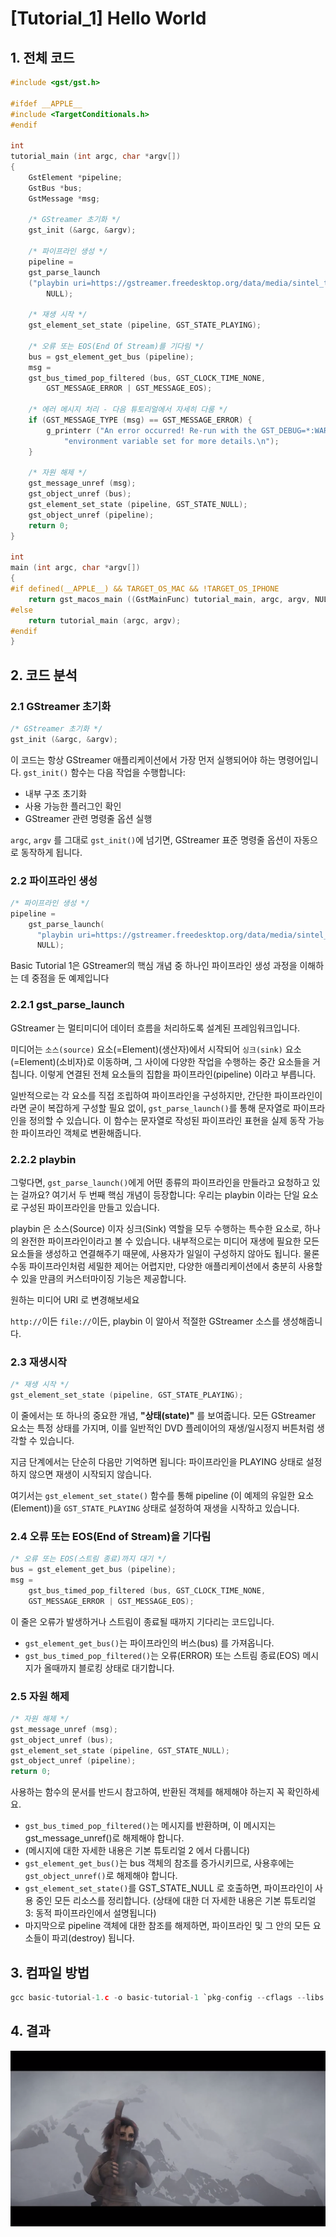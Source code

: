 # [Tutorial_1] Hello World

## 1. 전체 코드

```c
#include <gst/gst.h> 

#ifdef __APPLE__ 
#include <TargetConditionals.h> 
#endif 

int 
tutorial_main (int argc, char *argv[]) 
{ 
	GstElement *pipeline; 
	GstBus *bus; 
	GstMessage *msg; 
	
	/* GStreamer 초기화 */ 
	gst_init (&argc, &argv); 
	
	/* 파이프라인 생성 */ 
	pipeline = 
	gst_parse_launch 
	("playbin uri=https://gstreamer.freedesktop.org/data/media/sintel_trailer-480p.webm", 
		NULL); 
	
	/* 재생 시작 */ 
	gst_element_set_state (pipeline, GST_STATE_PLAYING); 
	
	/* 오류 또는 EOS(End Of Stream)를 기다림 */ 
	bus = gst_element_get_bus (pipeline); 
	msg = 
	gst_bus_timed_pop_filtered (bus, GST_CLOCK_TIME_NONE, 
		GST_MESSAGE_ERROR | GST_MESSAGE_EOS); 
	
	/* 에러 메시지 처리 - 다음 튜토리얼에서 자세히 다룸 */ 
	if (GST_MESSAGE_TYPE (msg) == GST_MESSAGE_ERROR) { 
		g_printerr ("An error occurred! Re-run with the GST_DEBUG=*:WARN "
			"environment variable set for more details.\n");
	} 
	
	/* 자원 해제 */ 
	gst_message_unref (msg); 
	gst_object_unref (bus); 
	gst_element_set_state (pipeline, GST_STATE_NULL); 
	gst_object_unref (pipeline); 
	return 0; 
} 

int 
main (int argc, char *argv[]) 
{ 
#if defined(__APPLE__) && TARGET_OS_MAC && !TARGET_OS_IPHONE 
	return gst_macos_main ((GstMainFunc) tutorial_main, argc, argv, NULL); 
#else 
	return tutorial_main (argc, argv); 
#endif 
} 
```

## 2. 코드 분석

### 2.1 GStreamer 초기화

```c
/* GStreamer 초기화 */ 
gst_init (&argc, &argv); 
```

이 코드는 항상 GStreamer 애플리케이션에서 가장 먼저 실행되어야 하는 명령어입니다.
`gst_init()` 함수는 다음 작업을 수행합니다:

- 내부 구조 초기화
- 사용 가능한 플러그인 확인
- GStreamer 관련 명령줄 옵션 실행

`argc`, `argv` 를 그대로 `gst_init()`에 넘기면, 
GStreamer 표준 명령줄 옵션이 자동으로 동작하게 됩니다.

### 2.2 파이프라인 생성

```c
/* 파이프라인 생성 */ 
pipeline = 
    gst_parse_launch( 
      "playbin uri=https://gstreamer.freedesktop.org/data/media/sintel_trailer-480p.webm", 
      NULL); 
```

Basic Tutorial 1은 GStreamer의 핵심 개념 중 하나인 파이프라인 생성 과정을 이해하는 데 중점을 둔 예제입니다

### 2.2.1 gst_parse_launch

GStreamer 는 멀티미디어 데이터 흐름을 처리하도록 설계된 프레임워크입니다.

미디어는 `소스(source)` 요소(=Element)(생산자)에서 시작되어 `싱크(sink)` 요소(=Element)(소비자)로 이동하며, 그 사이에 다양한 작업을 수행하는 중간 요소들을 거칩니다.
이렇게 연결된 전체 요소들의 집합을 파이프라인(pipeline) 이라고 부릅니다.

일반적으로는 각 요소를 직접 조립하여 파이프라인을 구성하지만, 간단한 파이프라인이라면 굳이 복잡하게 구성할 필요 없이,
`gst_parse_launch()`를 통해 문자열로 파이프라인을 정의할 수 있습니다.
이 함수는 문자열로 작성된 파이프라인 표현을 실제 동작 가능한 파이프라인 객체로 변환해줍니다.

### 2.2.2 playbin

그렇다면, `gst_parse_launch()`에게 어떤 종류의 파이프라인을 만들라고 요청하고 있는 걸까요?
여기서 두 번째 핵심 개념이 등장합니다: 우리는 playbin 이라는 단일 요소로 구성된 파이프라인을 만들고 있습니다.

playbin 은 소스(Source) 이자 싱크(Sink) 역할을 모두 수행하는 특수한 요소로, 하나의 완전한 파이프라인이라고 볼 수 있습니다.
내부적으로는 미디어 재생에 필요한 모든 요소들을 생성하고 연결해주기 때문에, 사용자가 일일이 구성하지 않아도 됩니다.
물론 수동 파이프라인처럼 세밀한 제어는 어렵지만, 다양한 애플리케이션에서 충분히 사용할 수 있을 만큼의 커스터마이징 기능은 제공합니다.

원하는 미디어 URI 로 변경해보세요

`http://`이든 `file://`이든, playbin 이 알아서 적절한 GStreamer 소스를 생성해줍니다.

### 2.3 재생시작

```c
/* 재생 시작 */ 
gst_element_set_state (pipeline, GST_STATE_PLAYING); 
```


이 줄에서는 또 하나의 중요한 개념, **"상태(state)"** 를 보여줍니다.
모든 GStreamer 요소는 특정 상태를 가지며, 이를 일반적인 DVD 플레이어의 재생/일시정지 버튼처럼 생각할 수 있습니다.

지금 단계에서는 단순히 다음만 기억하면 됩니다:
파이프라인을 PLAYING 상태로 설정하지 않으면 재생이 시작되지 않습니다.

여기서는 `gst_element_set_state()` 함수를 통해
pipeline (이 예제의 유일한 요소(Element))을 `GST_STATE_PLAYING` 상태로 설정하여 재생을 시작하고 있습니다.

### 2.4 오류 또는 EOS(End of Stream)을 기다림

```c
/* 오류 또는 EOS(스트림 종료)까지 대기 */ 
bus = gst_element_get_bus (pipeline); 
msg = 
    gst_bus_timed_pop_filtered (bus, GST_CLOCK_TIME_NONE, 
    GST_MESSAGE_ERROR | GST_MESSAGE_EOS); 
```

이 줄은 오류가 발생하거나 스트림이 종료될 때까지 기다리는 코드입니다.

- `gst_element_get_bus()`는 파이프라인의 버스(bus) 를 가져옵니다.
- `gst_bus_timed_pop_filtered()`는 오류(ERROR) 또는 스트림 종료(EOS) 메시지가 올때까지 블로킹 상태로 대기합니다.

### 2.5 자원 해제

```c
/* 자원 해제 */ 
gst_message_unref (msg); 
gst_object_unref (bus); 
gst_element_set_state (pipeline, GST_STATE_NULL); 
gst_object_unref (pipeline); 
return 0; 
```

사용하는 함수의 문서를 반드시 참고하여,
반환된 객체를 해제해야 하는지 꼭 확인하세요.


- `gst_bus_timed_pop_filtered()`는 메시지를 반환하며, 이 메시지는 gst_message_unref()로 해제해야 합니다.
- (메시지에 대한 자세한 내용은 기본 튜토리얼 2 에서 다룹니다)
- `gst_element_get_bus()`는 bus 객체의 참조를 증가시키므로, 사용후에는 `gst_object_unref()`로 해제해야 합니다.
- `gst_element_set_state()`를 GST_STATE_NULL 로 호출하면, 파이프라인이 사용 중인 모든 리소스를 정리합니다. (상태에 대한 더 자세한 내용은 기본 튜토리얼 3: 동적 파이프라인에서 설명됩니다)
- 마지막으로 pipeline 객체에 대한 참조를 해제하면, 파이프라인 및 그 안의 모든 요소들이 파괴(destroy) 됩니다.

## 3. 컴파일 방법

```c
gcc basic-tutorial-1.c -o basic-tutorial-1 `pkg-config --cflags --libs gstreamer-1.0`

```

## 4. 결과
![튜토리얼 1 결과 이미지](https://raw.githubusercontent.com/dlgus8648/gstreamer101.github.io/practice/image/basic_tutorial_1.png)
